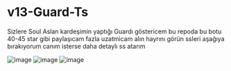 # v13-Guard-Ts

Sizlere Soul Aslan kardeşimin yaptığı Guardı göstericem bu repoda
bu botu 40-45 star gibi paylaşıcam fazla uzatmicam
alın hayrını görün ssleri aşağıya bırakıyorum canım isterse daha detaylı ss atarım

![image](https://cdn.discordapp.com/attachments/1025465436302737509/1102153855870959656/image_23.png)
![image](https://cdn.discordapp.com/attachments/1025465436302737509/1102153856571424859/image_22.png)
![image](https://cdn.discordapp.com/attachments/1025465436302737509/1102153856227487824/image_24.png)
